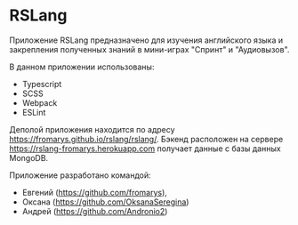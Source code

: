# RSLang

Приложение RSLang предназначено для изучения английского языка и закрепления полученных знаний в мини-играх "Спринт" и "Аудиовызов".

В данном приложении использованы:
* Typescript
* SCSS
* Webpack
* ESLint

Деполой приложения находится по адресу https://fromarys.github.io/rslang/rslang/. Бэкенд расположен на сервере https://rslang-fromarys.herokuapp.com получает данные с базы данных MongoDB.

Приложение разработано командой:
* Евгений (https://github.com/fromarys),
* Оксана (https://github.com/OksanaSeregina)
* Андрей (https://github.com/Andronio2)
